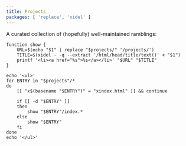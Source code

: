 ```yaml
---
title: Projects
packages: [ 'replace', 'xidel' ]
---
```


A curated collection of (hopefully) well-maintained ramblings:

```{.unwrap pipe="sh | pandoc -t json"}
function show {
    URL=$(echo "$1" | replace "$projects/" '/projects/')
    TITLE=$(xidel - -q --extract '/html/head/title/text()' < "$1")
    printf '<li><a href="%s">%s</a></li>' "$URL" "$TITLE"
}

echo '<ul>'
for ENTRY in "$projects"/*
do
    [[ "x$(basename "$ENTRY")" = "xindex.html" ]] && continue

    if [[ -d "$ENTRY" ]]
    then
        show "$ENTRY"/index.*
    else
        show "$ENTRY"
    fi
done
echo '</ul>'
```
